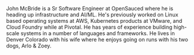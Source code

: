 John McBride is a Sr Software Engineer at OpenSauced where he is heading up
infrastructure and AI/ML. He's previously worked on Linux based operating
systems at AWS, Kubernetes products at VMware, and Cloud Foundry while at
Pivotal. He has years of experience building high-scale systems in a number of
languages and frameworks. He lives in Denver Colorado with his wife where he
enjoys going on runs with his two dogs, Arlo & Zoey.
